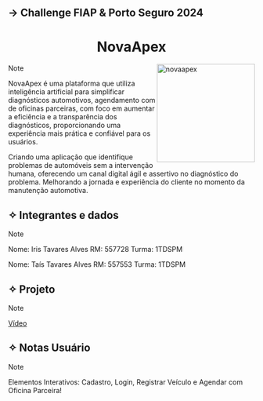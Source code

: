<h2>→ Challenge FIAP & Porto Seguro 2024</h2>

<h1 align="center">
  NovaApex
</h1> 

<img align="right" alt="novaapex" width="200" src="https://github.com/user-attachments/assets/1709894d-5bdc-48da-a828-6e739f62edae">

> [!NOTE]
> NovaApex é uma plataforma que utiliza inteligência artificial para simplificar diagnósticos automotivos,
> agendamento com de oficinas parceiras, com foco em aumentar a eficiência e a transparência dos diagnósticos,
> proporcionando uma experiência mais prática e confiável para os usuários.
> 
> Criando uma aplicação que identifique problemas de automóveis sem a intervenção humana,
> oferecendo um canal digital ágil e assertivo no diagnóstico do problema.
> Melhorando a jornada e experiência do cliente no momento da manutenção automotiva.
> 


## ✧ Integrantes e dados
> [!NOTE]
> Nome: Iris Tavares Alves
> RM: 557728 Turma: 1TDSPM
> 
> 
> Nome: Taís Tavares Alves
> RM: 557553 Turma: 1TDSPM

## ✧ Projeto
> [!NOTE]
> 
> <a href="https://youtu.be/gFoFjoyVRKg?si=nclvbF_gvc8R-b9T">Vídeo</a>
>
> 

## ✧ Notas Usuário
> [!NOTE]
> Elementos Interativos: Cadastro, Login, Registrar Veículo e Agendar com Oficina Parceira!
> 
>
